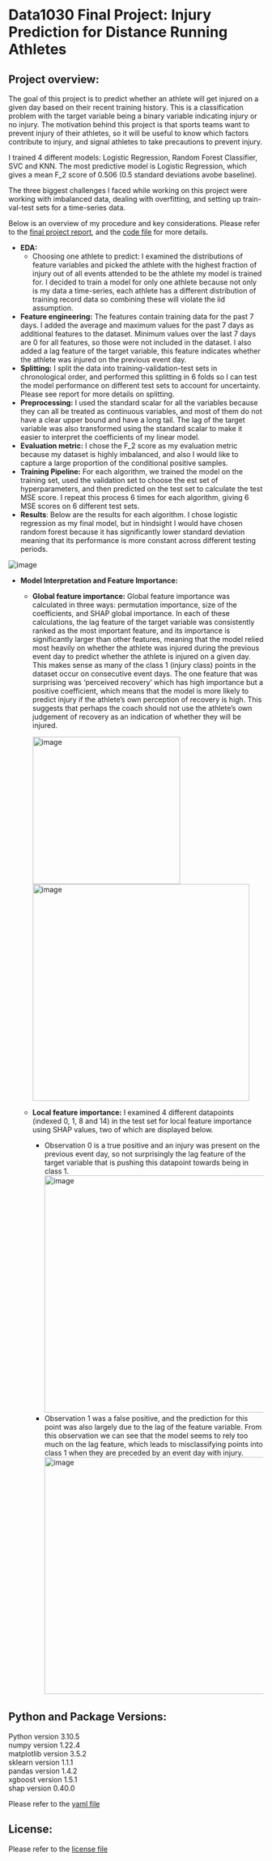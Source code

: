 # Data1030 Final Project: Injury Prediction for Distance Running Athletes

## Project overview:

The goal of this project is to predict whether an athlete will get injured on a given day based on their recent training history. This is a classification problem with the target variable being a binary variable indicating injury or no injury. The motivation behind this project is that sports teams want to prevent injury of their athletes, so it will be useful to know which factors contribute to injury, and signal athletes to take precautions to prevent injury.

I trained 4 different models: Logistic Regression, Random Forest Classifier, SVC and KNN. The most predictive model is Logistic Regression, which gives a mean F_2 score of 0.506 (0.5 standard deviations avobe baseline). 

The three biggest challenges I faced while working on this project were working with imbalanced data, dealing with overfitting, and setting up train-val-test sets for a time-series data.

Below is an overview of my procedure and key considerations. Please refer to the [final project report](https://github.com/selinawaang/Injury-Prediction-for-Distance-Running-Athletes/tree/main/report), and the [code file](https://github.com/selinawaang/Injury-Prediction-for-Distance-Running-Athletes/blob/main/src/running%20injury%20prediction%20one%20athlete.ipynb) for more details.

- **EDA:**
  - Choosing one athlete to predict: I examined the distributions of feature variables and picked the athlete with the highest fraction of injury out of all events attended to be the athlete my model is trained for. I decided to train a model for only one athlete because not only is my data a time-series, each athlete has a different distribution of training record data so combining these will violate the iid assumption.
- **Feature engineering:** The features contain training data for the past 7 days. I added the average and maximum values for the past 7 days as additional features to the dataset. Minimum values over the last 7 days are 0 for all features, so those were not included in the dataset. I also added a lag feature of the target variable, this feature indicates whether the athlete was injured on the previous event day.
- **Splitting:** I split the data into training-validation-test sets in chronological order, and performed this splitting in 6 folds so I can test the model performance on different test sets to account for uncertainty. Please see report for more details on splitting.
- **Preprocessing:** I used the standard scalar for all the variables because they can all be treated as continuous variables, and most of them do not have a clear upper bound and have a long tail. The lag of the target variable was also transformed using the standard scalar to make it easier to interpret the coefficients of my linear model.
- **Evaluation metric:** I chose the F_2 score as my evaluation metric because my dataset is highly imbalanced, and also I would like to capture a large proportion of the conditional positive samples.
- **Training Pipeline:** For each algorithm, we trained the model on the training set, used the validation set to choose the est set of hyperparameters, and then predicted on the test set to calculate the test MSE score. I repeat this process 6 times for each algorithm, giving 6 MSE scores on 6 different test sets.
- **Results**: Below are the results for each algorithm. I chose logistic regression as my final model, but in hindsight I would have chosen random forest because it has significantly lower standard deviation meaning that its performance is more constant across different testing periods.
<img alt="image" src="https://github.com/selinawaang/Injury-Prediction-for-Distance-Running-Athletes/assets/80374850/e6c0b131-1076-435d-8acf-b04fece9872c">

- **Model Interpretation and Feature Importance:**
    - **Global feature importance:** Global feature importance was calculated in three ways: permutation importance, size of the coefficients, and SHAP global importance. In each of these calculations, the lag feature of the target variable was consistently ranked as the most important feature, and its importance is significantly larger than other features, meaning that the model relied most heavily on whether the athlete was injured during the previous event day to predict whether the athlete is injured on a given day. This makes sense as many of the class 1 (injury class) points in the dataset occur on consecutive event days. The one feature that was surprising was ‘perceived recovery’ which has high importance but a positive coefficient, which means that the model is more likely to predict injury if the athlete’s own perception of recovery is high. This suggests that perhaps the coach should not use the athlete’s own judgement of recovery as an indication of whether they will be injured.

      <img width="291" alt="image" src="https://github.com/selinawaang/Injury-Prediction-for-Distance-Running-Athletes/assets/80374850/e7e31445-b537-430d-9e38-044298218719">
      <img width="428" alt="image" src="https://github.com/selinawaang/Injury-Prediction-for-Distance-Running-Athletes/assets/80374850/3a8ac018-d257-415e-9220-1381e2776c18">
  - **Local feature importance:** I examined 4 different datapoints (indexed 0, 1, 8 and 14) in the test set for local feature importance using SHAP values, two of which are displayed below.
      - Observation 0 is a true positive and an injury was present on the previous event day, so not surprisingly the lag feature of the target variable that is pushing this datapoint towards being in class 1.<img width="468" alt="image" src="https://github.com/selinawaang/Injury-Prediction-for-Distance-Running-Athletes/assets/80374850/f8729620-273d-45a4-a9fd-81b89835c743">
      - Observation 1 was a false positive, and the prediction for this point was also largely due to the lag of the feature variable. From this observation we can see that the model seems to rely too much on the lag feature, which leads to misclassifying points into class 1 when they are preceded by an event day with injury.<img width="468" alt="image" src="https://github.com/selinawaang/Injury-Prediction-for-Distance-Running-Athletes/assets/80374850/d06d641f-192f-45b7-8e08-0aa38bdb1a34">


## Python and Package Versions:
Python version 3.10.5\
numpy version 1.22.4\
matplotlib version 3.5.2\
sklearn version 1.1.1\
pandas version 1.4.2\
xgboost version 1.5.1\
shap version 0.40.0

Please refer to the [yaml file](data1030.yml)


## License:
Please refer to the [license file](LICENSE.md)

